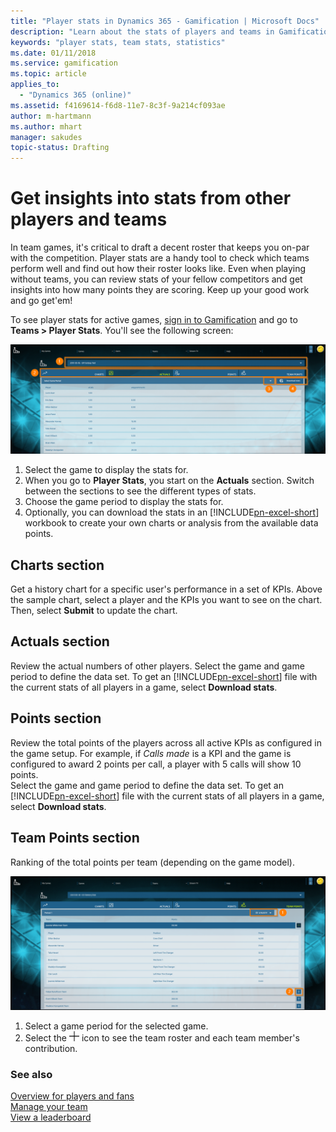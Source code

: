 ```yaml
---
title: "Player stats in Dynamics 365 - Gamification | Microsoft Docs"
description: "Learn about the stats of players and teams in Gamification."
keywords: "player stats, team stats, statistics"
ms.date: 01/11/2018
ms.service: gamification
ms.topic: article
applies_to:
  - "Dynamics 365 (online)"
ms.assetid: f4169614-f6d8-11e7-8c3f-9a214cf093ae
author: m-hartmann
ms.author: mhart
manager: sakudes
topic-status: Drafting
---
```


# Get insights into stats from other players and teams

In team games, it's critical to draft a decent roster that keeps you on-par with the competition. Player stats are a handy tool to check which teams perform well and find out how their roster looks like. Even when playing without teams, you can review stats of your fellow competitors and get insights into how many points they are scoring. Keep up your good work and go get'em!

To see player stats for active games, [sign in to Gamification](sign-in.md) and go to **Teams > Player Stats**. You'll see the following screen: 

![Actuals section in player stats with highlighted controls](media/player-stats-actuals-section.png "Actuals section in player stats with highlighted controls")
 
1. Select the game to display the stats for.
2. When you go to **Player Stats**, you start on the **Actuals** section. Switch between the sections to see the different types of stats.
3. Choose the game period to display the stats for. 
4. Optionally, you can download the stats in an [!INCLUDE[pn-excel-short](../includes/pn-[!INCLUDE[pn-excel-short](../includes/pn-excel-short.md)]-short.md)] workbook to create your own charts or analysis from the available data points. 

## Charts section

Get a history chart for a specific user's performance in a set of KPIs. Above the sample chart, select a player and the KPIs you want to see on the chart. Then, select **Submit** to update the chart. 

## Actuals section

Review the actual numbers of other players. Select the game and game period to define the data set. To get an [!INCLUDE[pn-excel-short](../includes/pn-excel-short.md)] file with the current stats of all players in a game, select **Download stats**. 

## Points section

Review the total points of the players across all active KPIs as configured in the game setup. For example, if _Calls made_ is a KPI and the game is configured to award 2 points per call, a player with 5 calls will show 10 points.    
Select the game and game period to define the data set. To get an [!INCLUDE[pn-excel-short](../includes/pn-excel-short.md)] file with the current stats of all players in a game, select **Download stats**.

## Team Points section

Ranking of the total points per team (depending on the game model). 

![Team points section in player stats with highlighted controls](media/player-stats-team-points-section.png "Team points section in player stats with highlighted controls")

1. Select a game period for the selected game.
2. Select the ![Expand the team view to see individual players](media/add-button-gamification.png "Expand the team view to see individual players") icon to see the team roster and each team member's contribution. 

### See also

[Overview for players and fans](for-players-fans.md)    
[Manage your team](manage-fantasy-team.md)    
[View a leaderboard](view-leaderboard.md)